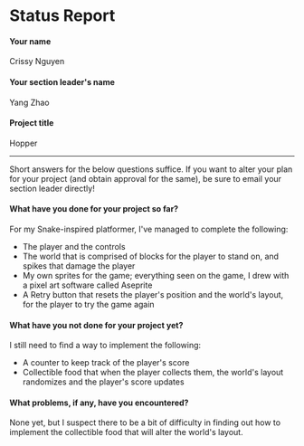 # Status Report

#### Your name

Crissy Nguyen

#### Your section leader's name

Yang Zhao

#### Project title

Hopper

***

Short answers for the below questions suffice. If you want to alter your plan for your project (and obtain approval for the same), be sure to email your section leader directly!

#### What have you done for your project so far?

For my Snake-inspired platformer, I've managed to complete the following:
- The player and the controls
- The world that is comprised of blocks for the player to stand on, and spikes that damage the player
- My own sprites for the game; everything seen on the game, I drew with a pixel art software called Aseprite
- A Retry button that resets the player's position and the world's layout, for the player to try the game again

#### What have you not done for your project yet?

I still need to find a way to implement the following:
- A counter to keep track of the player's score
- Collectible food that when the player collects them, the world's layout randomizes and the player's score updates

#### What problems, if any, have you encountered?

None yet, but I suspect there to be a bit of difficulty in finding out how to implement the collectible food that will alter the world's layout.